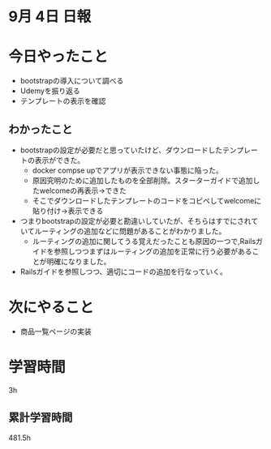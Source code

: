 #  9月 4日 日報

# 今日やったこと
* bootstrapの導入について調べる
* Udemyを振り返る
* テンプレートの表示を確認

##  わかったこと
* bootstrapの設定が必要だと思っていたけど、ダウンロードしたテンプレートの表示ができた。
  * docker compse upでアプリが表示できない事態に陥った。
  * 原因究明のために追加したものを全部削除。スターターガイドで追加したwelcomeの再表示→できた
  * そこでダウンロードしたテンプレートのコードをコピペしてwelcomeに貼り付け→表示できる
* つまりbootstrapの設定が必要と勘違いしていたが、そちらはすでにされていてルーティングの追加などに問題があることがわかりました。
  * ルーティングの追加に関してうる覚えだったことも原因の一つで,Railsガイドを参照しつつまずはルーティングの追加を正常に行う必要があることが明確になりました。
* Railsガイドを参照しつつ、適切にコードの追加を行なっていく。

# 次にやること
* 商品一覧ページの実装

#  学習時間
3h

##  累計学習時間
481.5h


